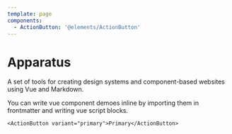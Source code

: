 ```yaml
---
template: page
components:
  - ActionButton: '@elements/ActionButton'
---
```


# Apparatus

A set of tools for creating design systems and component-based websites using Vue and Markdown.

You can write vue component demoes inline by importing them in frontmatter and writing vue script blocks.

```vue
<ActionButton variant="primary">Primary</ActionButton>
```
